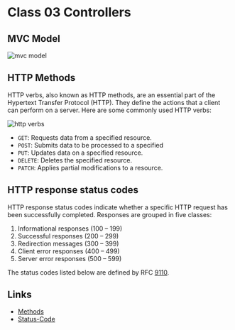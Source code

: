 # Class 03 Controllers

## MVC Model

![mvc model](../documents/mvc.png)

## HTTP Methods

HTTP verbs, also known as HTTP methods, are an essential part of the Hypertext Transfer Protocol (HTTP). They define the actions that a client can perform on a server. Here are some commonly used HTTP verbs:

![http verbs](../documents/http-verbs.png)

- `GET`: Requests data from a specified resource.
- `POST`: Submits data to be processed to a specified
- `PUT`: Updates data on a specified resource.
- `DELETE`: Deletes the specified resource.
- `PATCH`: Applies partial modifications to a resource.

## HTTP response status codes

HTTP response status codes indicate whether a specific HTTP request has been successfully completed. Responses are grouped in five classes:

1. Informational responses (100 – 199)
2. Successful responses (200 – 299)
3. Redirection messages (300 – 399)
4. Client error responses (400 – 499)
5. Server error responses (500 – 599)

The status codes listed below are defined by RFC [9110](https://httpwg.org/specs/rfc9110.html#overview.of.status.codes).

## Links

- [Methods](https://developer.mozilla.org/en-US/docs/Web/HTTP/Methods)
- [Status-Code](https://developer.mozilla.org/en-US/docs/Web/HTTP/Status)
